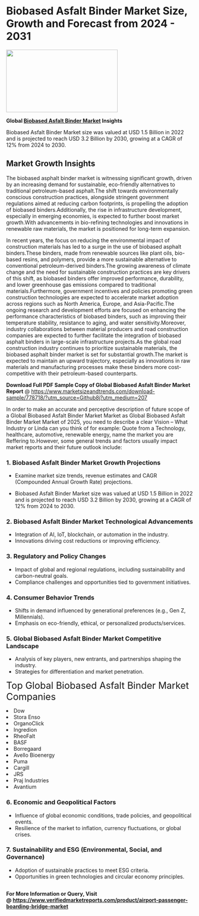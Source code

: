 <H1>Biobased Asfalt Binder Market Size, Growth and Forecast from 2024 - 2031</H1><img class="aligncenter size-medium wp-image-584254" src="https://thirdeyenews.in/wp-content/uploads/2024/09/Global-Market-Research-300x168.jpeg" alt="" width="300" height="168" /><p><strong>Global&nbsp;<a href="https://www.marketsizeandtrends.com/download-sample/778718/?utm_source=Github8j?utm_medium=207">Biobased Asfalt Binder Market</a> Insights</strong></p><p>Biobased Asfalt Binder Market size was valued at USD 1.5 Billion in 2022 and is projected to reach USD 3.2 Billion by 2030, growing at a CAGR of 12% from 2024 to 2030.</p><p><h2>Market Growth Insights</h2> <p>The biobased asphalt binder market is witnessing significant growth, driven by an increasing demand for sustainable, eco-friendly alternatives to traditional petroleum-based asphalt.The shift towards environmentally conscious construction practices, alongside stringent government regulations aimed at reducing carbon footprints, is propelling the adoption of biobased binders.Additionally, the rise in infrastructure development, especially in emerging economies, is expected to further boost market growth.With advancements in bio-refining technologies and innovations in renewable raw materials, the market is positioned for long-term expansion.</p> <p>In recent years, the focus on reducing the environmental impact of construction materials has led to a surge in the use of biobased asphalt binders.These binders, made from renewable sources like plant oils, bio-based resins, and polymers, provide a more sustainable alternative to conventional petroleum-derived binders.The growing awareness of climate change and the need for sustainable construction practices are key drivers of this shift, as biobased binders offer improved performance, durability, and lower greenhouse gas emissions compared to traditional materials.Furthermore, government incentives and policies promoting green construction technologies are expected to accelerate market adoption across regions such as North America, Europe, and Asia-Pacific.The ongoing research and development efforts are focused on enhancing the performance characteristics of biobased binders, such as improving their temperature stability, resistance to aging, and water sensitivity.Moreover, industry collaborations between material producers and road construction companies are expected to further facilitate the integration of biobased asphalt binders in large-scale infrastructure projects.As the global road construction industry continues to prioritize sustainable materials, the biobased asphalt binder market is set for substantial growth.The market is expected to maintain an upward trajectory, especially as innovations in raw materials and manufacturing processes make these binders more cost-competitive with their petroleum-based counterparts.<p><span class=""><strong>Download Full PDF Sample Copy of Global Biobased Asfalt Binder Market Report</strong> @ <a href="https://www.marketsizeandtrends.com/download-sample/778718/?utm_source=Github8j?utm_medium=207" target="_blank">https://www.marketsizeandtrends.com/download-sample/778718/?utm_source=Github8j?utm_medium=207</a></span></p><p>In order to make an accurate and perceptive description of future scope of a Global&nbsp;Biobased Asfalt Binder Market Market as Global&nbsp;Biobased Asfalt Binder Market Market of 2025, you need to describe a clear Vision &ndash; What Industry or Linda can you think of for example: Quote from a Technology, healthcare, automotive, renewable energy, name the market you are Reffering to.However, some general trends and factors usually impact market reports and their future outlook include:</p><h3>1.&nbsp;<strong>Biobased Asfalt Binder Market Growth Projections</strong></h3><ul><li>Examine market size trends, revenue estimates and CAGR (Compounded Annual Growth Rate) projections.</li><li><p>Biobased Asfalt Binder Market size was valued at USD 1.5 Billion in 2022 and is projected to reach USD 3.2 Billion by 2030, growing at a CAGR of 12% from 2024 to 2030.</p></li></ul><h3>2.&nbsp;<strong>Biobased Asfalt Binder Market Technological Advancements</strong></h3><ul><li>Integration of AI, IoT, blockchain, or automation in the industry.</li><li>Innovations driving cost reductions or improving efficiency.</li></ul><h3>3.&nbsp;<strong>Regulatory and Policy Changes</strong></h3><ul><li>Impact of global and regional regulations, including sustainability and carbon-neutral goals.</li><li>Compliance challenges and opportunities tied to government initiatives.</li></ul><h3>4.&nbsp;<strong>Consumer Behavior Trends</strong></h3><ul><li>Shifts in demand influenced by generational preferences (e.g., Gen Z, Millennials).</li><li>Emphasis on eco-friendly, ethical, or personalized products/services.</li></ul><h3>5.&nbsp;<strong>Global Biobased Asfalt Binder Market Competitive Landscape</strong></h3><ul><li>Analysis of key players, new entrants, and partnerships shaping the industry.</li><li>Strategies for differentiation and market penetration.</li></ul><p data-pm-slice="1 1 []"><span style="color: inherit; font-family: inherit; font-size: 25px;">Top Global Biobased Asfalt Binder Market Companies</span></p><div class="" data-test-id=""><p><li>Dow</li><li> Stora Enso</li><li> OrganoClick</li><li> Ingredion</li><li> RheoFalt</li><li> BASF</li><li> Borregaard</li><li> Avello Bioenergy</li><li> Puma</li><li> Cargill</li><li> JRS</li><li> Praj Industries</li><li> Avantium</li></p></div><h3>6.&nbsp;<strong>Economic and Geopolitical Factors</strong></h3><ul><li>Influence of global economic conditions, trade policies, and geopolitical events.</li><li>Resilience of the market to inflation, currency fluctuations, or global crises.</li></ul><h3>7.&nbsp;<strong>Sustainability and ESG (Environmental, Social, and Governance)</strong></h3><ul><li>Adoption of sustainable practices to meet ESG criteria.</li><li>Opportunities in green technologies and circular economy principles.</li></ul><h2><strong style="font-size: 14px;">For More Information or Query, Visit @&nbsp;</strong><a style="background-color: #ffffff; font-size: 14px;" href="https://www.marketsizeandtrends.com/report/biobased-asfalt-binder-market/" target="_blank">https://www.verifiedmarketreports.com/product/airport-passenger-boarding-bridge-market</a></h2>